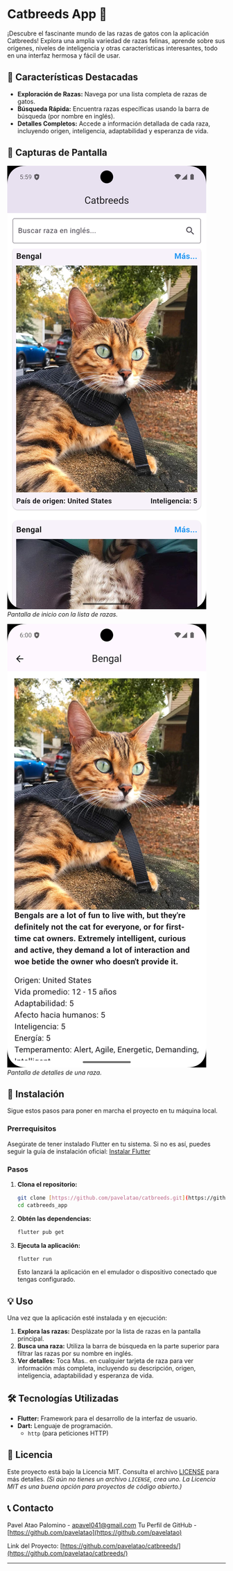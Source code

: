 # Catbreeds App 🐾

¡Descubre el fascinante mundo de las razas de gatos con la aplicación Catbreeds! Explora una amplia variedad de razas felinas, aprende sobre sus orígenes, niveles de inteligencia y otras características interesantes, todo en una interfaz hermosa y fácil de usar.

## 🌟 Características Destacadas

* **Exploración de Razas:** Navega por una lista completa de razas de gatos.
* **Búsqueda Rápida:** Encuentra razas específicas usando la barra de búsqueda (por nombre en inglés).
* **Detalles Completos:** Accede a información detallada de cada raza, incluyendo origen, inteligencia, adaptabilidad y esperanza de vida.

## 📱 Capturas de Pantalla

![Captura de pantalla de la pantalla de inicio](assets/screenshots/landing_page.png)
_Pantalla de inicio con la lista de razas._

![Captura de pantalla de la pantalla de detalles](assets/screenshots/detail_page.png)
_Pantalla de detalles de una raza._

## 🚀 Instalación

Sigue estos pasos para poner en marcha el proyecto en tu máquina local.

### Prerrequisitos

Asegúrate de tener instalado Flutter en tu sistema. Si no es así, puedes seguir la guía de instalación oficial: [Instalar Flutter](https://flutter.dev/docs/get-started/install)

### Pasos

1.  **Clona el repositorio:**
    ```bash
    git clone [https://github.com/pavelatao/catbreeds.git](https://github.com/pavelatao/catbreeds.git)
    cd catbreeds_app
    ```

2.  **Obtén las dependencias:**
    ```bash
    flutter pub get
    ```

3.  **Ejecuta la aplicación:**
    ```bash
    flutter run
    ```
    Esto lanzará la aplicación en el emulador o dispositivo conectado que tengas configurado.

## 💡 Uso

Una vez que la aplicación esté instalada y en ejecución:

1.  **Explora las razas:** Desplázate por la lista de razas en la pantalla principal.
2.  **Busca una raza:** Utiliza la barra de búsqueda en la parte superior para filtrar las razas por su nombre en inglés.
3.  **Ver detalles:** Toca Mas.. en cualquier tarjeta de raza para ver información más completa, incluyendo su descripción, origen, inteligencia, adaptabilidad y esperanza de vida.

## 🛠️ Tecnologías Utilizadas

* **Flutter:** Framework para el desarrollo de la interfaz de usuario.
* **Dart:** Lenguaje de programación.
    * `http` (para peticiones HTTP)

## 📄 Licencia

Este proyecto está bajo la Licencia MIT. Consulta el archivo [LICENSE](LICENSE) para más detalles.
*(Si aún no tienes un archivo `LICENSE`, crea uno. La Licencia MIT es una buena opción para proyectos de código abierto.)*

## 📞 Contacto

Pavel Atao Palomino - [apavel041@gmail.com](mailto:apavel041@gmail.com)
Tu Perfil de GitHub - [https://github.com/pavelatao](https://github.com/pavelatao)

Link del Proyecto: [https://github.com/pavelatao/catbreeds/](https://github.com/pavelatao/catbreeds/)

---
